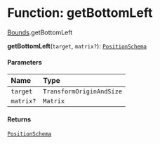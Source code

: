 # Function: getBottomLeft

[Bounds](/auto-docs/core/modules/Bounds.md).getBottomLeft

**getBottomLeft**(`target`, `matrix?`): [`PositionSchema`](/auto-docs/core/interfaces/PositionSchema.md)

#### Parameters

| Name | Type |
| :------ | :------ |
| `target` | `TransformOriginAndSize` |
| `matrix?` | `Matrix` |

#### Returns

[`PositionSchema`](/auto-docs/core/interfaces/PositionSchema.md)
